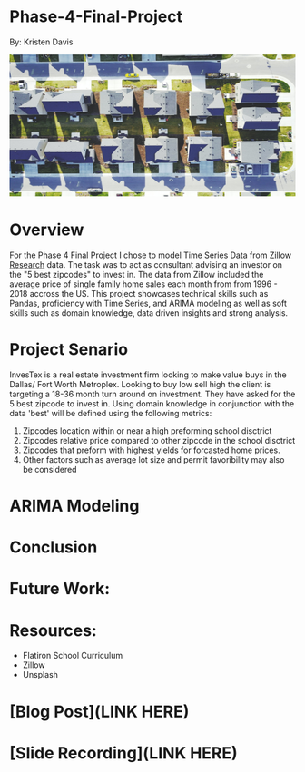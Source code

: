 # Phase-4-Final-Project 
By: Kristen Davis   

<p align="center">
  <img width="600" height="250" src="/Images/photo-1491357492920-d2979986a84e.jpeg">
</p>
 
 [](/Images/photo-1491357492920-d2979986a84e.jpeg)   

# Overview  
For the Phase 4 Final Project I chose to model Time Series Data from [Zillow Research](https://www.zillow.com/research/data/) data. The task was to act as consultant advising an investor on the "5 best zipcodes" to invest in. The data from Zillow included the average price of single family home sales each month from from 1996 - 2018 accross the US. This project showcases technical skills such as Pandas, proficiency with Time Series, and ARIMA modeling as well as soft skills such as domain knowledge, data driven insights and strong analysis. 

# Project Senario 

InvesTex is a real estate investment firm looking to make value buys in the Dallas/ Fort Worth Metroplex. Looking to buy low sell high the client is targeting a  18-36 month turn around on investment. They have asked for the 5 best zipcode to invest in. Using domain knowledge in conjunction with the data 'best' will be defined using the following metrics: 
1. Zipcodes location within or near a high preforming school disctrict 
2. Zipcodes relative price compared to other zipcode in the school disctrict 
3. Zipcodes that preform with highest yields for forcasted home prices. 
4. Other factors such as average lot size and permit favoribility may also be considered 

# ARIMA Modeling  

# Conclusion   

# Future Work:  

# Resources: 
* Flatiron School Curriculum 
* Zillow 
* Unsplash 

# [Blog Post](LINK HERE)   
# [Slide Recording](LINK HERE)
